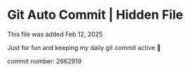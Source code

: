 # Git Auto Commit | Hidden File

This file was added Feb 12, 2025

Just for fun and keeping my daily git commit active 🤪

commit number: 2662919
